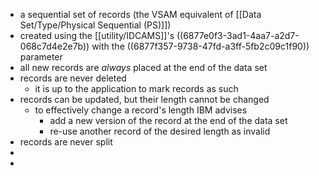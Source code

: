 - a sequential set of records (the VSAM equivalent of [[Data Set/Type/Physical Sequential (PS)]])
- created using the [[utility/IDCAMS]]'s ((6877e0f3-3ad1-4aa7-a2d7-068c7d4e2e7b)) with the ((6877f357-9738-47fd-a3ff-5fb2c09c1f90)) parameter
- all new records are _always_ placed at the end of the data set
- records are never deleted
	- it is up to the application to mark records as such
- records can be updated, but their length cannot be changed
	- to effectively change a record's length IBM advises
		- add a new version of the record at the end of the data set
		- re-use another record of the desired length as invalid
- records are never split
-
-